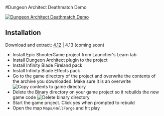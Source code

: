 #Dungeon Architect Deathmatch Demo

[![Dungeon Architect Deathmatch Demo](http://i.imgur.com/edzJWxn.jpg)](http://www.youtube.com/watch?v=VZIIEQoMp7o)

## Installation

Download and extract: [4.12](https://codeload.github.com/coderespawn/dungeon-architect-ue4-demo-dm/zip/4.12) | 4.13 (coming soon)

 * Install Epic ShooterGame project from Launcher's Learn tab
 * Install Dungeon Architect plugin to the project
 * Install Infinity Blade Fireland pack
 * Install Infinity Blade Effects pack
 * Go to the game directory of the project and overwrite the contents of the archive you downloaded. Make sure it is an overwrite
 ![Copy contents to game directory](http://i.imgur.com/CbhrDst.png)
 * Delete the Binary directory on your game project so it rebuilds the new game code
 ![Delete binary directory](http://i.imgur.com/lMcoA67.png)
 * Start the game project. Click yes when prompted to rebuild
 * Open the map `Maps/HellForge` and hit play
 
 
 